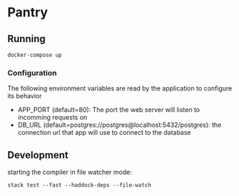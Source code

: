 # Pantry


## Running

``` shell
docker-compose up
```

### Configuration

The following environment variables are read by the application to configure
its behavior

- APP_PORT (default=80): The port the web server will listen to incomming requests on
- DB_URL (default=postgres://postgres@localhost:5432/postgres): the connection url that app will use to connect to the database

## Development

starting the compiler in file watcher mode:

``` shell
stack test --fast --haddock-deps --file-watch
```
